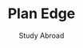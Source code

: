 ---
title: "Plan Edge"
subtitle: Study Abroad
image: /img/Books2.jpg
blurb:
    heading: Why Plan Edge?
    text: "There are many reasons why students should choose Plan Edge for their study abroad needs. First and foremost, we are dedicated to providing personalized support to each of our clients. We understand that every student has unique goals and needs, and we tailor our program to meet those needs. Our team of experienced professionals has a deep understanding of the study abroad process and can guide you every step of the way. We use innovative teaching methods and cutting-edge technology to ensure that our students are fully prepared for their exams. Moreover, we have a proven track record of success, with many of our students going on to excel in their studies abroad. With Plan Edge, you can rest assured that you're in good hands and that you'll be fully prepared to take on this exciting new chapter in your academic journey."
intro:
    heading: "What we offer"
    text: "Welcome to Plan Ahead, your go-to resource for students who want to study abroad. We understand that preparing for exams to study in another country can be a daunting task, and that's why we're here to help. Our team of experienced professionals has developed a comprehensive program designed to equip you with the knowledge and skills necessary to succeed in your studies abroad. With a focus on personalized support and innovative teaching methods, we'll help you unlock your full potential and achieve your academic goals. Let Plan Ahead be your guide as you embark on this exciting new chapter in your academic journey."
products:
    - image: img/Books1.svg
      text: "We sell green and roasted coffee beans that are sourced directly from independent farmers and farm cooperatives. We’re proud to offer a variety of coffee beans grown with great care for the environment and local communities. Check our post or contact us directly for current availability."
    - image: /img/Study1.svg
      text: "We offer a small, but carefully curated selection of brewing gear and tools for every taste and experience level. No matter if you roast your own beans or just bought your first french press, you’ll find a gadget to fall in love with in our shop."
    - image: /img/IELTS.svg
      text: "We offer a small, but carefully curated selection of brewing gear and tools for every taste and experience level. No matter if you roast your own beans or just bought your first french press, you’ll find a gadget to fall in love with in our shop."
    - image: /img/GRE_logo.svg
      text: "We offer a small, but carefully curated selection of brewing gear and tools for every taste and experience level. No matter if you roast your own beans or just bought your first french press, you’ll find a gadget to fall in love with in our shop."
values:
    heading: Our values
    text: Coffee is an amazing part of human culture but it has a dark side too – one of colonialism and mindless abuse of natural resources and human lives. We want to turn this around and return the coffee trade to the drink’s exhilarating, empowering and unifying nature.
---